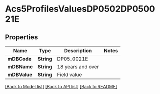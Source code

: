 # Acs5ProfilesValuesDP0502DP050021E

## Properties
Name | Type | Description | Notes
------------ | ------------- | ------------- | -------------
**mDBCode** | **String** | DP05_0021E | 
**mDBName** | **String** | 18 years and over | 
**mDBValue** | **String** | Field value | 

[[Back to Model list]](../README.md#documentation-for-models) [[Back to API list]](../README.md#documentation-for-api-endpoints) [[Back to README]](../README.md)


